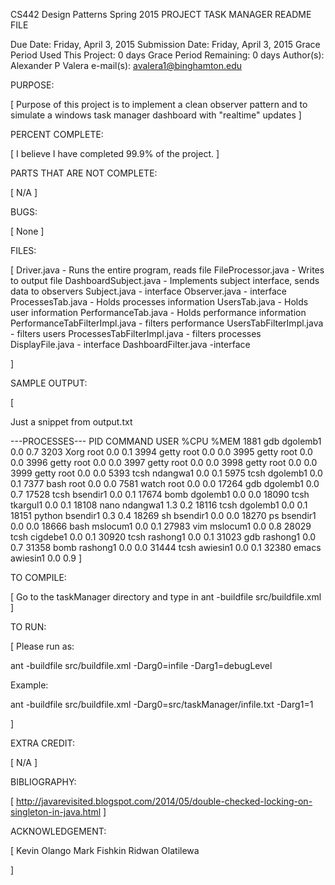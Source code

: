 CS442 Design Patterns
Spring 2015
PROJECT TASK MANAGER README FILE

Due Date: Friday, April 3, 2015
Submission Date: Friday, April 3, 2015
Grace Period Used This Project: 0 days
Grace Period Remaining: 0 days
Author(s): Alexander P Valera
e-mail(s): avalera1@binghamton.edu


PURPOSE:

[
  Purpose of this project is to implement a clean observer pattern and to simulate
  a windows task manager dashboard with "realtime" updates
]

PERCENT COMPLETE:

[
   I believe I have completed 99.9% of the project. 
]

PARTS THAT ARE NOT COMPLETE:

[
 N/A
]

BUGS:

[
  None
]

FILES:

[
  Driver.java - Runs the entire program, reads file
  FileProcessor.java - Writes to output file
  DashboardSubject.java - Implements subject interface, sends data to observers
  Subject.java - interface
  Observer.java - interface
  ProcessesTab.java - Holds processes information
  UsersTab.java - Holds user information
  PerformanceTab.java - Holds performance information
  PerformanceTabFilterImpl.java - filters performance
  UsersTabFilterImpl.java - filters users
  ProcessesTabFilterImpl.java - filters processes
  DisplayFile.java - interface
  DashboardFilter.java -interface 


]

SAMPLE OUTPUT:

[

Just a snippet from output.txt

---PROCESSES---
  PID COMMAND         USER     %CPU %MEM
 1881 gdb             dgolemb1  0.0  0.7
 3203 Xorg            root      0.0  0.1
 3994 getty           root      0.0  0.0
 3995 getty           root      0.0  0.0
 3996 getty           root      0.0  0.0
 3997 getty           root      0.0  0.0
 3998 getty           root      0.0  0.0
 3999 getty           root      0.0  0.0
 5393 tcsh            ndangwa1  0.0  0.1
 5975 tcsh            dgolemb1  0.0  0.1
 7377 bash            root      0.0  0.0
 7581 watch           root      0.0  0.0
17264 gdb             dgolemb1  0.0  0.7
17528 tcsh            bsendir1  0.0  0.1
17674 bomb            dgolemb1  0.0  0.0
18090 tcsh            tkargul1  0.0  0.1
18108 nano            ndangwa1  1.3  0.2
18116 tcsh            dgolemb1  0.0  0.1
18151 python          bsendir1  0.3  0.4
18269 sh              bsendir1  0.0  0.0
18270 ps              bsendir1  0.0  0.0
18666 bash            mslocum1  0.0  0.1
27983 vim             mslocum1  0.0  0.8
28029 tcsh            cigdebe1  0.0  0.1
30920 tcsh            rashong1  0.0  0.1
31023 gdb             rashong1  0.0  0.7
31358 bomb            rashong1  0.0  0.0
31444 tcsh            awiesin1  0.0  0.1
32380 emacs           awiesin1  0.0  0.9
]

TO COMPILE:

[
  Go to the taskManager directory and type in 
  ant -buildfile src/buildfile.xml
]

TO RUN:

[
  Please run as:

  ant -buildfile src/buildfile.xml -Darg0=infile -Darg1=debugLevel

  Example:

  ant -buildfile src/buildfile.xml -Darg0=src/taskManager/infile.txt -Darg1=1


]

EXTRA CREDIT:

[
  N/A
]


BIBLIOGRAPHY:

[
http://javarevisited.blogspot.com/2014/05/double-checked-locking-on-singleton-in-java.html
]

ACKNOWLEDGEMENT:

[
  Kevin Olango
  Mark Fishkin
  Ridwan Olatilewa

]
